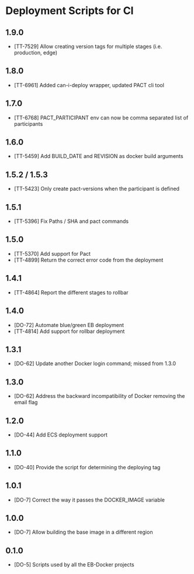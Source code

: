 # Deployment Scripts for CI

## 1.9.0

* [TT-7529] Allow creating version tags for multiple stages (i.e. production, edge)

## 1.8.0

* [TT-6961] Added can-i-deploy wrapper, updated PACT cli tool

## 1.7.0

* [TT-6768] PACT_PARTICIPANT env can now be comma separated list of participants


## 1.6.0

* [TT-5459] Add BUILD_DATE and REVISION as docker build arguments

## 1.5.2 / 1.5.3

* [TT-5423] Only create pact-versions when the participant is defined

## 1.5.1

* [TT-5396] Fix Paths / SHA and pact commands

## 1.5.0

* [TT-5370] Add support for Pact
* [TT-4899] Return the correct error code from the deployment

## 1.4.1

* [TT-4864] Report the different stages to rollbar

## 1.4.0

* [DO-72] Automate blue/green EB deployment
* [TT-4814] Add support for rollbar deployment

## 1.3.1

* [DO-62] Update another Docker login command; missed from 1.3.0

## 1.3.0

* [DO-62] Address the backward incompatibility of Docker removing the email flag

## 1.2.0

* [DO-44] Add ECS deployment support

## 1.1.0

* [DO-40] Provide the script for determining the deploying tag

## 1.0.1

* [DO-7] Correct the way it passes the DOCKER_IMAGE variable

## 1.0.0

* [DO-7] Allow building the base image in a different region

## 0.1.0

* [DO-5] Scripts used by all the EB-Docker projects
